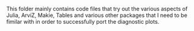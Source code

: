 This folder mainly contains code files that try out the various aspects of Julia, ArviZ, Makie, Tables and various other packages that I need to be fimilar with in order to successfully port the diagnostic plots.

